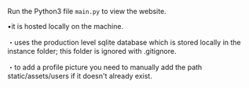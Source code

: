 Run the Python3 file `main.py` to view the website.

•it is hosted locally on the machine.

・uses the production level sqlite database which is stored locally in the instance folder; this folder is ignored with .gitignore.

・to add a profile picture you need to manually add the path static/assets/users if it doesn't already exist.